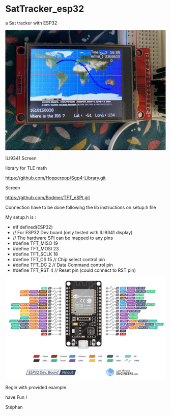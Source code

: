 # SatTracker_esp32
a Sat tracker with ESP32

![Sat_esp32_Map.jpg](/Pict/Sat_esp32_Map.jpg)


ILI9341 Screen

library for TLE math 

https://github.com/Hopperpop/Sgp4-Library.git

Screen

https://github.com/Bodmer/TFT_eSPI.git

Connection have to be done following the lib instructions on setup.h file

My setup.h is :

- #if defined(ESP32)
- // For ESP32 Dev board (only tested with ILI9341 display)
- // The hardware SPI can be mapped to any pins
- #define TFT_MISO 19
- #define TFT_MOSI 23
- #define TFT_SCLK 18
- #define TFT_CS   15  // Chip select control pin
- #define TFT_DC   2   // Data Command control pin
- #define TFT_RST  4   // Reset pin (could connect to RST pin)


![Sat_esp32Vroom30pin.jpg](/Pict/Sat_esp32Vroom30pin.jpg)



Begin with provided example.

have Fun !

Stéphan
